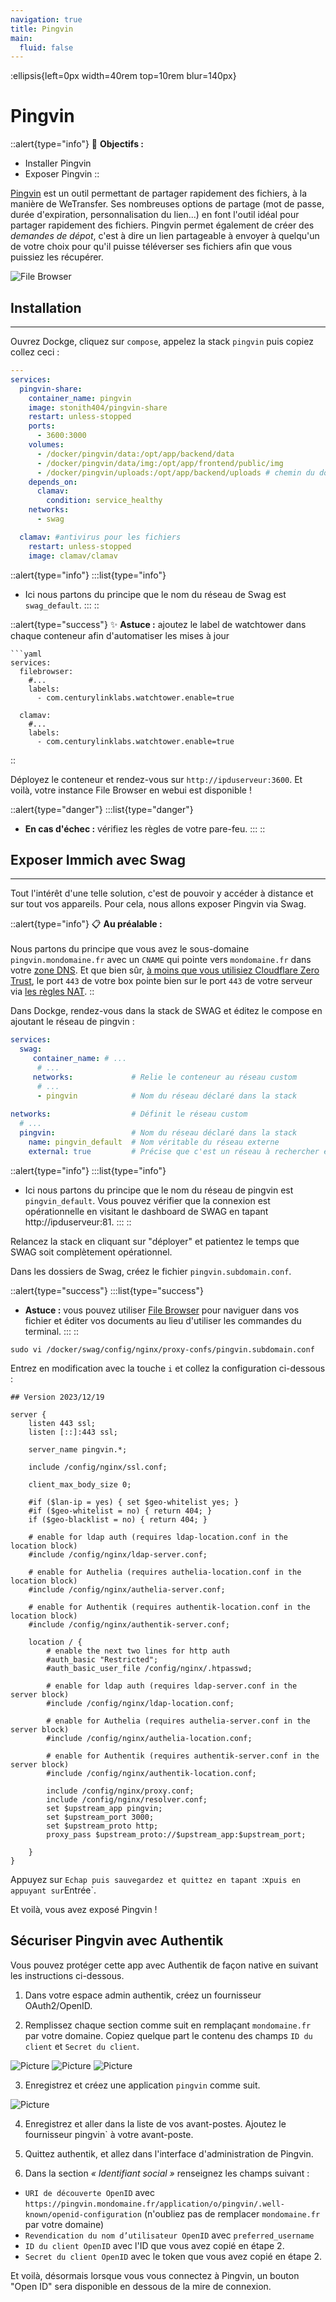 ```yaml
---
navigation: true
title: Pingvin
main:
  fluid: false
---
```

:ellipsis{left=0px width=40rem top=10rem blur=140px}
# Pingvin

::alert{type="info"}
🎯 __Objectifs :__
- Installer Pingvin
- Exposer Pingvin
::

[Pingvin](https://github.com/stonith404/pingvin-share) est un outil permettant de partager rapidement des fichiers, à la manière de WeTransfer. Ses nombreuses options de partage (mot de passe, durée d'expiration, personnalisation du lien...) en font l'outil idéal pour partager rapidement des fichiers. Pingvin permet également de créer des _demandes de dépot_, c'est à dire un lien partageable à envoyer à quelqu'un de votre choix pour qu'il puisse téléverser ses fichiers afin que vous puissiez les récupérer.

![File Browser](/img/serveex/pingvin.png)

## Installation
---
Ouvrez Dockge, cliquez sur `compose`, appelez la stack `pingvin` puis copiez collez ceci :

```yaml
---
services:
  pingvin-share:
    container_name: pingvin
    image: stonith404/pingvin-share
    restart: unless-stopped
    ports:
      - 3600:3000
    volumes:
      - /docker/pingvin/data:/opt/app/backend/data
      - /docker/pingvin/data/img:/opt/app/frontend/public/img
      - /docker/pingvin/uploads:/opt/app/backend/uploads # chemin du dossier dans lequel vous souhaitez stocker les fichiers uploadés dans pingvin. A changer selon vos préférences.
    depends_on:
      clamav:
        condition: service_healthy
    networks:
      - swag

  clamav: #antivirus pour les fichiers
    restart: unless-stopped
    image: clamav/clamav
```
::alert{type="info"}
:::list{type="info"}
- Ici nous partons du principe que le nom du réseau de Swag est `swag_default`.
:::
::

::alert{type="success"}
✨ __Astuce :__ ajoutez le label de watchtower dans chaque conteneur afin d'automatiser les mises à jour

    ```yaml
    services:
      filebrowser:
        #...
        labels:
          - com.centurylinklabs.watchtower.enable=true
      
      clamav:
        #...
        labels:
          - com.centurylinklabs.watchtower.enable=true
::

Déployez le conteneur et rendez-vous sur `http://ipduserveur:3600`. Et voilà, votre instance File Browser en webui est disponible !

::alert{type="danger"}
:::list{type="danger"}
- __En cas d'échec :__ vérifiez les règles de votre pare-feu.
:::
::

## Exposer Immich avec Swag
---
Tout l'intérêt d'une telle solution, c'est de pouvoir y accéder à distance et sur tout vos appareils. Pour cela, nous allons exposer Pingvin via Swag.

::alert{type="info"}
📋 __Au préalable :__ 
<br/><br/>
Nous partons du principe que vous avez le sous-domaine `pingvin.mondomaine.fr` avec un `CNAME` qui pointe vers `mondomaine.fr` dans votre [zone DNS](/generalites/dns). Et que bien sûr, [à moins que vous utilisiez Cloudflare Zero Trust](/serveex/securite/cloudflare), le port `443` de votre box pointe bien sur le port `443` de votre serveur via [les règles NAT](/generalites/nat).
::

Dans Dockge, rendez-vous dans la stack de SWAG et éditez le compose en ajoutant le réseau de pingvin :

```yaml
services:
  swag:
     container_name: # ...
      # ... 
     networks:             # Relie le conteneur au réseau custom 
      # ...           
      - pingvin            # Nom du réseau déclaré dans la stack
    
networks:                  # Définit le réseau custom
  # ...
  pingvin:                 # Nom du réseau déclaré dans la stack
    name: pingvin_default  # Nom véritable du réseau externe
    external: true         # Précise que c'est un réseau à rechercher en externe
```

::alert{type="info"}
:::list{type="info"}
- Ici nous partons du principe que le nom du réseau de pingvin est `pingvin_default`. Vous pouvez vérifier que la connexion est opérationnelle en visitant le dashboard de SWAG en tapant http://ipduserveur:81.
:::
::

Relancez la stack en cliquant sur "déployer" et patientez le temps que SWAG soit complètement opérationnel.

Dans les dossiers de Swag, créez le fichier `pingvin.subdomain.conf`.

::alert{type="success"}
:::list{type="success"}
- __Astuce :__ vous pouvez utiliser [File Browser](/serveex/files/file-browser) pour naviguer dans vos fichier et éditer vos documents au lieu d'utiliser les commandes du terminal.
:::
::

```shell
sudo vi /docker/swag/config/nginx/proxy-confs/pingvin.subdomain.conf
```
Entrez en modification avec la touche `i` et collez la configuration ci-dessous :

```nginx
## Version 2023/12/19

server {
    listen 443 ssl;
    listen [::]:443 ssl;

    server_name pingvin.*;

    include /config/nginx/ssl.conf;

    client_max_body_size 0;

    #if ($lan-ip = yes) { set $geo-whitelist yes; }
    #if ($geo-whitelist = no) { return 404; }
    if ($geo-blacklist = no) { return 404; }

    # enable for ldap auth (requires ldap-location.conf in the location block)
    #include /config/nginx/ldap-server.conf;

    # enable for Authelia (requires authelia-location.conf in the location block)
    #include /config/nginx/authelia-server.conf;

    # enable for Authentik (requires authentik-location.conf in the location block)
    #include /config/nginx/authentik-server.conf;

    location / {
        # enable the next two lines for http auth
        #auth_basic "Restricted";
        #auth_basic_user_file /config/nginx/.htpasswd;

        # enable for ldap auth (requires ldap-server.conf in the server block)
        #include /config/nginx/ldap-location.conf;

        # enable for Authelia (requires authelia-server.conf in the server block)
        #include /config/nginx/authelia-location.conf;

        # enable for Authentik (requires authentik-server.conf in the server block)
        #include /config/nginx/authentik-location.conf;

        include /config/nginx/proxy.conf;
        include /config/nginx/resolver.conf;
        set $upstream_app pingvin;
        set $upstream_port 3000;
        set $upstream_proto http;
        proxy_pass $upstream_proto://$upstream_app:$upstream_port;

    }
}

```

Appuyez sur `Echap puis sauvegardez et quittez en tapant `:x` puis en appuyant sur `Entrée`.

Et voilà, vous avez exposé Pingvin !

## Sécuriser Pingvin avec Authentik

Vous pouvez protéger cette app avec Authentik de façon native en suivant les instructions ci-dessous.

1. Dans votre espace admin authentik, créez un fournisseur OAuth2/OpenID.

2. Remplissez chaque section comme suit en remplaçant `mondomaine.fr` par votre domaine. Copiez quelque part le contenu des champs `ID du client` et `Secret du client`.

![Picture](/img/serveex/pingvin-auth1.png)
![Picture](/img/serveex/pingvin-auth2.png)
![Picture](/img/serveex/pingvin-auth3.png)

3. Enregistrez et créez une application `pingvin` comme suit.

![Picture](/img/serveex/pingvin-auth4.png)

4. Enregistrez et aller dans la liste de vos avant-postes. Ajoutez le fournisseur pingvin` à votre avant-poste.

5. Quittez authentik, et allez dans l'interface d'administration de Pingvin.

6. Dans la section _« Identifiant social »_ renseignez les champs suivant :
- `URI de découverte OpenID` avec `https://pingvin.mondomaine.fr/application/o/pingvin/.well-known/openid-configuration` (n'oubliez pas de remplacer `mondomaine.fr` par votre domaine)
- `Revendication du nom d’utilisateur OpenID` avec `preferred_username`
- `ID du client OpenID` avec l'ID que vous avez copié en étape 2.
- `Secret du client OpenID` avec le token que vous avez copié en étape 2.

Et voilà, désormais lorsque vous vous connectez à Pingvin, un bouton "Open ID" sera disponible en dessous de la mire de connexion.